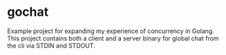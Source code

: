 # gochat
Example project for expanding my experience of concurrency in Golang. 
This project contains both a client and a server binary for global chat from the cli via STDIN and STDOUT.
